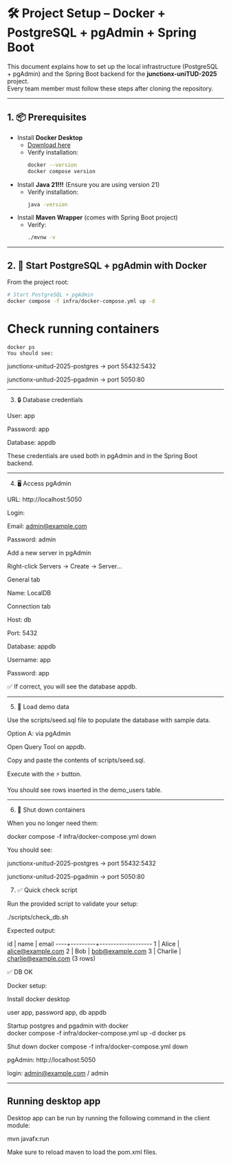 

# 🛠️ Project Setup – Docker + PostgreSQL + pgAdmin + Spring Boot

This document explains how to set up the local infrastructure (PostgreSQL + pgAdmin) and the Spring Boot backend for the **junctionx-uniTUD-2025** project.  
Every team member must follow these steps after cloning the repository.

---

## 1. 📦 Prerequisites
- Install **Docker Desktop**  
  - [Download here](https://www.docker.com/products/docker-desktop)  
  - Verify installation:  
    ```bash
    docker --version
    docker compose version
    ```
- Install **Java 21!!!**  (Ensure you are using version 21)
  - Verify installation:  
    ```bash
    java -version
    ```
- Install **Maven Wrapper** (comes with Spring Boot project)  
  - Verify:  
    ```bash
    ./mvnw -v
    ```

---

## 2. 🐳 Start PostgreSQL + pgAdmin with Docker
From the project root:

```bash
# Start PostgreSQL + pgAdmin
docker compose -f infra/docker-compose.yml up -d
```
# Check running containers
```
docker ps
You should see:
```

junctionx-unitud-2025-postgres → port 55432:5432

junctionx-unitud-2025-pgadmin → port 5050:80

---

3. 🔒 Database credentials

User: app

Password: app

Database: appdb

These credentials are used both in pgAdmin and in the Spring Boot backend.

---

4. 🖥️ Access pgAdmin

URL: http://localhost:5050

Login:

Email: admin@example.com

Password: admin

Add a new server in pgAdmin

Right-click Servers → Create → Server…

General tab

Name: LocalDB

Connection tab

Host: db

Port: 5432

Database: appdb

Username: app

Password: app

✅ If correct, you will see the database appdb.

---

5. 🌱 Load demo data

Use the scripts/seed.sql file to populate the database with sample data.

Option A: via pgAdmin

Open Query Tool on appdb.

Copy and paste the contents of scripts/seed.sql.

Execute with the ⚡ button.

You should see rows inserted in the demo_users table.

---

6. 📴 Shut down containers

When you no longer need them:

docker compose -f infra/docker-compose.yml down


You should see:

junctionx-unitud-2025-postgres → port 55432:5432

junctionx-unitud-2025-pgadmin → port 5050:80

7. ✅ Quick check script

Run the provided script to validate your setup:

./scripts/check_db.sh


Expected output:

 id |  name   |       email
----+---------+-------------------
  1 | Alice   | alice@example.com
  2 | Bob     | bob@example.com
  3 | Charlie | charlie@example.com
(3 rows)

✅ DB OK


Docker setup:

Install docker desktop

user app, password app, db appdb

Startup postgres and pgadmin with docker  
docker compose -f infra/docker-compose.yml up -d
docker ps


Shut down
docker compose -f infra/docker-compose.yml down


pgAdmin: http://localhost:5050

login: admin@example.com / admin

---
## Running desktop app 

Desktop app can be run by running the following command in the client module:

mvn javafx:run

Make sure to reload maven to load the pom.xml files.